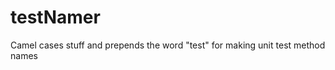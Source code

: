 testNamer
=========

Camel cases stuff and prepends the word "test" for making unit test method names
